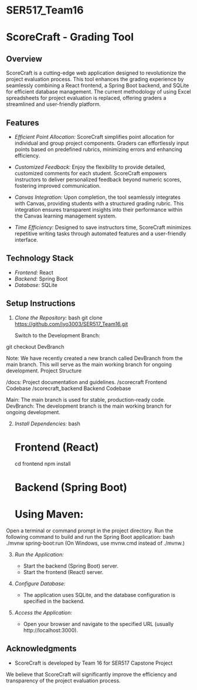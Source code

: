# SER517_Team16

# ScoreCraft - Grading Tool

## Overview

ScoreCraft is a cutting-edge web application designed to revolutionize the project evaluation process. This tool enhances the grading experience by seamlessly combining a React frontend, a Spring Boot backend, and SQLite for efficient database management. The current methodology of using Excel spreadsheets for project evaluation is replaced, offering graders a streamlined and user-friendly platform.

## Features

- _Efficient Point Allocation:_ ScoreCraft simplifies point allocation for individual and group project components. Graders can effortlessly input points based on predefined rubrics, minimizing errors and enhancing efficiency.

- _Customized Feedback:_ Enjoy the flexibility to provide detailed, customized comments for each student. ScoreCraft empowers instructors to deliver personalized feedback beyond numeric scores, fostering improved communication.

- _Canvas Integration:_ Upon completion, the tool seamlessly integrates with Canvas, providing students with a structured grading rubric. This integration ensures transparent insights into their performance within the Canvas learning management system.

- _Time Efficiency:_ Designed to save instructors time, ScoreCraft minimizes repetitive writing tasks through automated features and a user-friendly interface.

## Technology Stack

- _Frontend:_ React
- _Backend:_ Spring Boot
- _Database:_ SQLite

## Setup Instructions

1. _Clone the Repository:_
   bash
   git clone https://github.com/jyo3003/SER517_Team16.git

   Switch to the Development Branch:

git checkout DevBranch

Note: We have recently created a new branch called DevBranch from the main branch. This will serve as the main working branch for ongoing development.
Project Structure

/docs: Project documentation and guidelines.
/scorecraft Frontend Codebase
/scorecraft_backend Backend Codebase

Main: The main branch is used for stable, production-ready code.
DevBranch: The development branch is the main working branch for ongoing development.

2. _Install Dependencies:_
   bash

   # Frontend (React)

   cd frontend
   npm install

   # Backend (Spring Boot)

   # Using Maven:

Open a terminal or command prompt in the project directory.
Run the following command to build and run the Spring Boot application:
bash
./mvnw spring-boot:run
(On Windows, use mvnw.cmd instead of ./mvnw.)

3. _Run the Application:_

   - Start the backend (Spring Boot) server.
   - Start the frontend (React) server.

4. _Configure Database:_

   - The application uses SQLite, and the database configuration is specified in the backend.

5. _Access the Application:_
   - Open your browser and navigate to the specified URL (usually http://localhost:3000).

## Acknowledgments

- ScoreCraft is developed by Team 16 for SER517 Capstone Project

We believe that ScoreCraft will significantly improve the efficiency and transparency of the project evaluation process.
